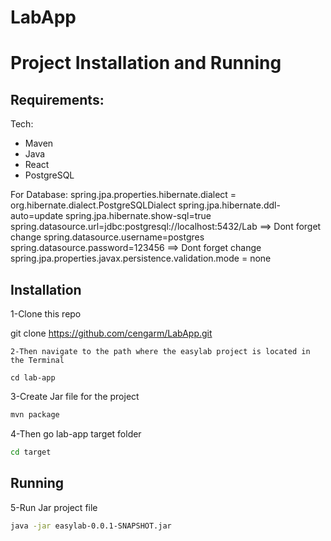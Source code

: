 # LabApp

# Project Installation and Running 

## Requirements:
Tech:
- Maven 
- Java 
- React
- PostgreSQL

For Database:
spring.jpa.properties.hibernate.dialect = org.hibernate.dialect.PostgreSQLDialect
spring.jpa.hibernate.ddl-auto=update
spring.jpa.hibernate.show-sql=true
spring.datasource.url=jdbc:postgresql://localhost:5432/Lab   ==> Dont forget change
spring.datasource.username=postgres
spring.datasource.password=123456   ==> Dont forget change
spring.jpa.properties.javax.persistence.validation.mode = none

## Installation
1-Clone this repo 

git clone https://github.com/cengarm/LabApp.git
```
2-Then navigate to the path where the easylab project is located in the Terminal

cd lab-app
```
3-Create Jar file for the project
```sh
mvn package
```
4-Then go lab-app target folder
```sh
cd target
```

## Running

5-Run Jar project file
```sh
java -jar easylab-0.0.1-SNAPSHOT.jar
```
